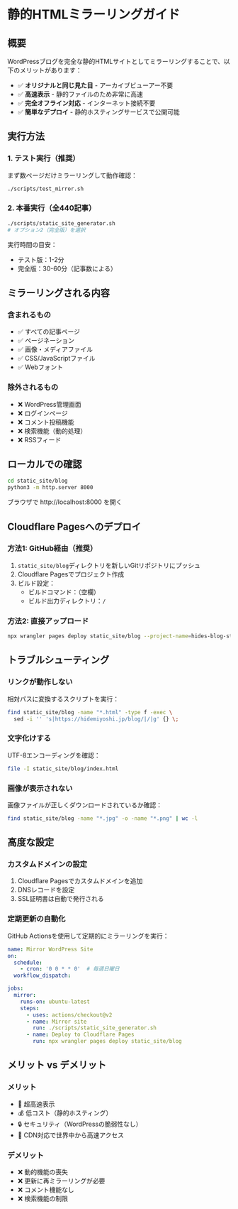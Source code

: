 # 静的HTMLミラーリングガイド

## 概要

WordPressブログを完全な静的HTMLサイトとしてミラーリングすることで、以下のメリットがあります：

- ✅ **オリジナルと同じ見た目** - アーカイブビューアー不要
- ✅ **高速表示** - 静的ファイルのため非常に高速
- ✅ **完全オフライン対応** - インターネット接続不要
- ✅ **簡単なデプロイ** - 静的ホスティングサービスで公開可能

## 実行方法

### 1. テスト実行（推奨）

まず数ページだけミラーリングして動作確認：

```bash
./scripts/test_mirror.sh
```

### 2. 本番実行（全440記事）

```bash
./scripts/static_site_generator.sh
# オプション2（完全版）を選択
```

実行時間の目安：
- テスト版：1-2分
- 完全版：30-60分（記事数による）

## ミラーリングされる内容

### 含まれるもの
- ✅ すべての記事ページ
- ✅ ページネーション
- ✅ 画像・メディアファイル
- ✅ CSS/JavaScriptファイル
- ✅ Webフォント

### 除外されるもの
- ❌ WordPress管理画面
- ❌ ログインページ
- ❌ コメント投稿機能
- ❌ 検索機能（動的処理）
- ❌ RSSフィード

## ローカルでの確認

```bash
cd static_site/blog
python3 -m http.server 8000
```

ブラウザで http://localhost:8000 を開く

## Cloudflare Pagesへのデプロイ

### 方法1: GitHub経由（推奨）

1. `static_site/blog`ディレクトリを新しいGitリポジトリにプッシュ
2. Cloudflare Pagesでプロジェクト作成
3. ビルド設定：
   - ビルドコマンド：（空欄）
   - ビルド出力ディレクトリ：`/`

### 方法2: 直接アップロード

```bash
npx wrangler pages deploy static_site/blog --project-name=hides-blog-static
```

## トラブルシューティング

### リンクが動作しない

相対パスに変換するスクリプトを実行：

```bash
find static_site/blog -name "*.html" -type f -exec \
  sed -i '' 's|https://hidemiyoshi.jp/blog/|/|g' {} \;
```

### 文字化けする

UTF-8エンコーディングを確認：

```bash
file -I static_site/blog/index.html
```

### 画像が表示されない

画像ファイルが正しくダウンロードされているか確認：

```bash
find static_site/blog -name "*.jpg" -o -name "*.png" | wc -l
```

## 高度な設定

### カスタムドメインの設定

1. Cloudflare Pagesでカスタムドメインを追加
2. DNSレコードを設定
3. SSL証明書は自動で発行される

### 定期更新の自動化

GitHub Actionsを使用して定期的にミラーリングを実行：

```yaml
name: Mirror WordPress Site
on:
  schedule:
    - cron: '0 0 * * 0'  # 毎週日曜日
  workflow_dispatch:

jobs:
  mirror:
    runs-on: ubuntu-latest
    steps:
      - uses: actions/checkout@v2
      - name: Mirror site
        run: ./scripts/static_site_generator.sh
      - name: Deploy to Cloudflare Pages
        run: npx wrangler pages deploy static_site/blog
```

## メリット vs デメリット

### メリット
- 🚀 超高速表示
- 💰 低コスト（静的ホスティング）
- 🔒 セキュリティ（WordPressの脆弱性なし）
- 📱 CDN対応で世界中から高速アクセス

### デメリット
- ❌ 動的機能の喪失
- ❌ 更新に再ミラーリングが必要
- ❌ コメント機能なし
- ❌ 検索機能の制限